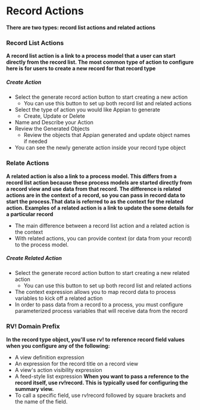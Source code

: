 # Record Actions
**There are two types: record list actions and related actions**

### Record List Actions
**A record list action is a link to a process model that a user can start directly from the record list. The most common type of action to configure here is for users to create a new record for that record type**

##### Create Action
- Select the generate record action button to start creating a new action
    - You can use this button to set up both record list and related actions
- Select the type of action you would like Appian to generate
    - Create, Update or Delete
- Name and Describe your Action
- Review the Generated Objects
    - Review the objects that Appian generated and update object names if needed
- You can see the newly generate action inside your record type object

### Relate Actions
**A related action is also a link to a process model. This differs from a record list action because these process models are started directly from a record view and use data from that record. The difference is related actions are in the context of a record, so you can pass in record data to start the process.That data is referred to as the context for the related action. Examples of a related action is a link to update the some details for a particular record**
- The main difference between a record list action and a related action is the context
- With related actions, you can provide context (or data from your record) to the process model.
##### Create Related Action
- Select the generate record action button to start creating a new related action
    - You can use this button to set up both record list and related actions
- The context expression allows you to map record data to process variables to kick off a related action
- In order to pass data from a record to a process, you must configure parameterized process variables that will receive data from the record



### RV! Domain Prefix

**In the record type object, you'll use rv! to reference record field values when you configure any of the following:**
- A view definition expression
- An expression for the record title on a record view
- A view's action visibility expression
- A feed-style list expression
**When you want to pass a reference to the record itself, use rv!record. This is typically used for configuring the summary view.**
- To call a specific field, use rv!record followed by square brackets and the name of the field.
